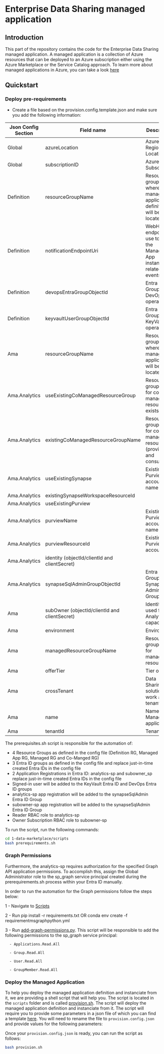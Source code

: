 # Enterprise Data Sharing managed application

## Introduction

This part of the repository contains the code for the Enterprise Data Sharing managed application. A managed application is a collection of Azure resources that can be deployed to an Azure subscription either using the Azure Marketplace or the Service Catalog approach.
To learn more about managed applications in Azure, you can take a look [here](https://learn.microsoft.com/en-us/azure/azure-resource-manager/managed-applications/overview)

## Quickstart

### Deploy pre-requirements

- Create a file based on the provision.config.template.json and make sure you add the following information:
  
| Json Config Section | Field name | Description | Possible values |
| --------------------|------------|-------------|-----------------|
| Global | azureLocation | Azure Region Location | Fill your preferred Azure Location
| Global | subscriptionID | Azure Subscription| Fill your preferred Azure Subscription ID
| Definition | resourceGroupName | Resource group name where the managed application definition will be located | DataMarketPlace_Internal_AMA_Definition |
| Definition | notificationEndpointUri | WebHook endpoint to use to send the Managed App instances related events | E.g: <https://SOMEWHERE.m.pipedream.net> |
| Definition | devopsEntraGroupObjectId | Entra ID Group for DevOps operations | Do not fill. Will be automatically generated by the prerequisites.sh script|
| Definition | keyvaultUserGroupObjectId | Entra ID Group for KeyVault operations | Do not fill. Will be automatically generated by the prerequisites.sh script|
| Ama | resourceGroupName | Resource group name where the managed application will be located| | DataMarketPlace_Internal_AMA |
| Ama.Analytics | useExistingCoManagedResourceGroup | Resource group name for co-managed resources exists? | true or false |
| Ama.Analytics | existingCoManagedResourceGroupName | Resource group name for co-managed resources (provider and consumer) | E.g: DataMarketPlace_Internal_AMA_CoMng |
| Ama.Analytics | useExistingSynapse |  Existing Purview account name | true or false |
| Ama.Analytics | existingSynapseWorkspaceResourceId |
| Ama.Analytics | useExistingPurview |  | true or false |
| Ama.Analytics | purviewName | Existing Purview account name| If useExistingPurview=true, add manually the purviewName, else skip field |
| Ama.Analytics | purviewResourceId | Existing Purview account ID | If useExistingPurview=true, add manually the purviewResourceID, else skip field |
| Ama.Analytics | identity (objectId/clientId and clientSecret) |
| Ama.Analytics | synapseSqlAdminGroupObjectId | Entra ID Group for Synapse Admin Group | Do not fill. Will be automatically generated by the prerequisites.sh script |
| Ama | subOwner (objectId/clientId and clientSecret) | Identity used for the Analytics capacity | Do not fill. Will be automatically generated by the prerequisites.sh script |
| Ama | environment |  Environment | Testing or Production |
| Ama | managedResourceGroupName |  Resource group name for managed resources | DataMarketPlace_Internal_AMA_Mng |
| Ama | offerTier |  Tier offering | standard |
| Ama | crossTenant |  Data Sharing solution to work across tenants | tue or false |
| Ama | name |  Name of the Managed application | E.g: DataMarketPlace_Internal |
| Ama | tenantId |  Tenant ID | Fill the Tenant ID of the subscription |

The prerequisites.sh script is responsible for the automation of:

- 4 Resource Groups as defined in the config file (Definition RG, Managed App RG, Managed RG and Co-Manged RG)
- 3 Entra ID groups as defined in the config file and replace just-in-time created Entra IDs in the config file
- 2 Application Registrations in Entra ID: analytics-sp and subowner_sp replace just-in-time created Entra IDs in the config file
- Signed-in user will be added to the KeyVault Entra ID and DevOps Entra ID groups
- analytics-sp app registration will be added to the synapseSqlAdmin Entra ID Group
- subowner-sp app registration will be added to the synapseSqlAdmin Entra ID Group
- Reader RBAC role to analytics-sp
- Owner Subscription RBAC role to subowner-sp

To run the script, run the following commands:

```bash
cd 1-data-marketplace/scripts
bash prerequirements.sh
```

### Graph Permissions

Furthermore, the analytics-sp requires authorization for the specified Graph API application permissions. To accomplish this, assign the Global Administrator role to the sp_graph service principal created during the prerequirements.sh process within your Entra ID manually.

In order to run the automation for the Graph permissions follow the steps below:

1 - Navigate to [Scripts](/enterprise-data-sharing/1-data-marketplace/scripts)

2 - Run pip install -r requirements.txt
    OR
    conda env create -f requirementmsgraphpython.yml

3 - Run [add-graph-permissions.py](/enterprise-data-sharing/1-data-marketplace/scripts/add-graph-permissions.py).
    This script    will be responsible to add the following permissions to the sp_graph service principal:

      - Applications.Read.All
  
      - Group.Read.All

      - User.Read.All
  
      - GroupMember.Read.All

### Deploy the Managed Application

To help you deploy the managed application definition and instanciate from it, we are providing a shell script that will help you. The script is located in the `scripts` folder and is called [provision.sh](./scripts/provision.sh). The script will deploy the managed application definition and instanciate from it. The script will require you to provide some parameters in a json file of which you can find a template [here](./scripts/provision.config.template.json). You will need to rename the file to `provision.config.json` and provide values for the following parameters:

Once your `provision.config.json` is ready, you can run the script as follows:

```bash
bash provision.sh
```
